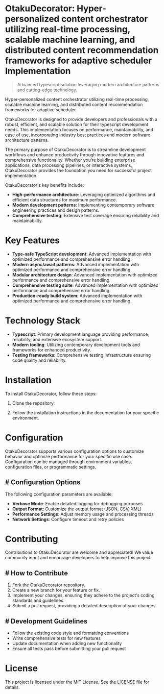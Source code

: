 <!-- fallback_OtakuDecorator_20251026234619_32437 -->

# OtakuDecorator: Hyper-personalized content orchestrator utilizing real-time processing, scalable machine learning, and distributed content recommendation frameworks for adaptive scheduler Implementation
> Advanced typescript solution leveraging modern architecture patterns and cutting-edge technology.

Hyper-personalized content orchestrator utilizing real-time processing, scalable machine learning, and distributed content recommendation frameworks for adaptive scheduler.

OtakuDecorator is designed to provide developers and professionals with a robust, efficient, and scalable solution for their typescript development needs. This implementation focuses on performance, maintainability, and ease of use, incorporating industry best practices and modern software architecture patterns.

The primary purpose of OtakuDecorator is to streamline development workflows and enhance productivity through innovative features and comprehensive functionality. Whether you're building enterprise applications, data processing pipelines, or interactive systems, OtakuDecorator provides the foundation you need for successful project implementation.

OtakuDecorator's key benefits include:

* **High-performance architecture**: Leveraging optimized algorithms and efficient data structures for maximum performance.
* **Modern development patterns**: Implementing contemporary software engineering practices and design patterns.
* **Comprehensive testing**: Extensive test coverage ensuring reliability and maintainability.

# Key Features

* **Type-safe TypeScript development**: Advanced implementation with optimized performance and comprehensive error handling.
* **Modern async/await patterns**: Advanced implementation with optimized performance and comprehensive error handling.
* **Modular architecture design**: Advanced implementation with optimized performance and comprehensive error handling.
* **Comprehensive testing suite**: Advanced implementation with optimized performance and comprehensive error handling.
* **Production-ready build system**: Advanced implementation with optimized performance and comprehensive error handling.

# Technology Stack

* **Typescript**: Primary development language providing performance, reliability, and extensive ecosystem support.
* **Modern tooling**: Utilizing contemporary development tools and frameworks for enhanced productivity.
* **Testing frameworks**: Comprehensive testing infrastructure ensuring code quality and reliability.

# Installation

To install OtakuDecorator, follow these steps:

1. Clone the repository:


2. Follow the installation instructions in the documentation for your specific environment.

# Configuration

OtakuDecorator supports various configuration options to customize behavior and optimize performance for your specific use case. Configuration can be managed through environment variables, configuration files, or programmatic settings.

## # Configuration Options

The following configuration parameters are available:

* **Verbose Mode**: Enable detailed logging for debugging purposes
* **Output Format**: Customize the output format (JSON, CSV, XML)
* **Performance Settings**: Adjust memory usage and processing threads
* **Network Settings**: Configure timeout and retry policies

# Contributing

Contributions to OtakuDecorator are welcome and appreciated! We value community input and encourage developers to help improve this project.

## # How to Contribute

1. Fork the OtakuDecorator repository.
2. Create a new branch for your feature or fix.
3. Implement your changes, ensuring they adhere to the project's coding standards and guidelines.
4. Submit a pull request, providing a detailed description of your changes.

## # Development Guidelines

* Follow the existing code style and formatting conventions
* Write comprehensive tests for new features
* Update documentation when adding new functionality
* Ensure all tests pass before submitting your pull request

# License

This project is licensed under the MIT License. See the [LICENSE](https://github.com/weitereigh/OtakuDecorator/blob/main/LICENSE) file for details.

